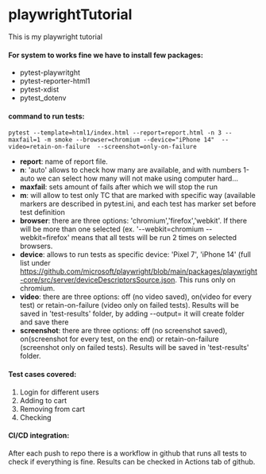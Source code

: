# playwrightTutorial
 This is my playwright tutorial

#### For system to works fine we have to install few packages:
 * pytest-playwritght
 * pytest-reporter-html1
 * pytest-xdist
 * pytest_dotenv

#### command to run tests:
    pytest --template=html1/index.html --report=report.html -n 3 --maxfail=1 -m smoke --browser=chromium --device="iPhone 14"  --video=retain-on-failure  --screenshot=only-on-failure

* **report**: name of report file.
* **n**: 'auto' allows to check how many are available, and with numbers 1-auto we can select how many will 
                     not make using computer hard...
* **maxfail**: sets amount of fails after which we will stop the run
* **m**: will allow to test only TC that are marked with specific way (available markers are described in pytest.ini, 
        and each test has marker set before test definition
* **browser**: there are three options: 'chromium','firefox','webkit'. If there will be more than one selected (ex. 
              '--webkit=chromium --webkit=firefox' means that all tests will be run 2 times on selected browsers.
* **device**: allows to run tests as specific device: 'Pixel 7', 'iPhone 14' (full list under 
           https://github.com/microsoft/playwright/blob/main/packages/playwright-core/src/server/deviceDescriptorsSource.json. 
           This runs only on chromium. 
* **video**: there are three options: off (no video saved), on(video for every test) or retain-on-failure (video only on failed tests).
            Results will be saved in 'test-results' folder, by adding --output=<name> it will create folder and save there
* **screenshot**: there are three options: off (no screenshot saved), on(screenshot for every test, on the end) or 
                   retain-on-failure (screenshot only on failed tests). Results will be saved in 'test-results' folder.




#### Test cases covered:
1. Login for different users 
2. Adding to cart
3. Removing from cart
4. Checking 



#### CI/CD integration:
After each push to repo there is a workflow in github that runs all tests to check if everything is fine.
Results can be checked in Actions tab of github.